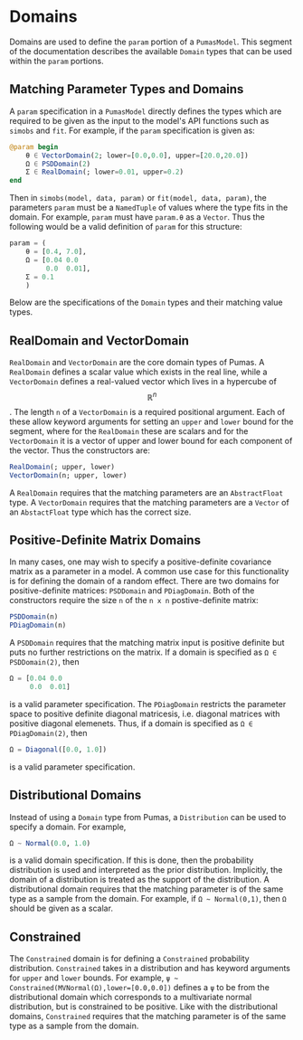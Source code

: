 # Domains

Domains are used to define the `param` portion of a `PumasModel`. This segment
of the documentation describes the available `Domain` types that can be used
within the `param` portions.

## Matching Parameter Types and Domains

A `param` specification in a `PumasModel` directly defines the types which are
required to be given as the input to the model's API functions such as `simobs`
and `fit`. For example, if the `param` specification is given as:

```julia
@param begin
    θ ∈ VectorDomain(2; lower=[0.0,0.0], upper=[20.0,20.0])
    Ω ∈ PSDDomain(2)
    Σ ∈ RealDomain(; lower=0.01, upper=0.2)
end
```

Then in `simobs(model, data, param)` or `fit(model, data, param)`, the parameters
`param` must be a `NamedTuple` of values where the type fits in the domain.
For example, `param` must have `param.θ` as a `Vector`. Thus the following
would be a valid definition of `param` for this structure:

```julia
param = (
    θ = [0.4, 7.0],
    Ω = [0.04 0.0
         0.0  0.01],
    Σ = 0.1
    )
```

Below are the specifications of the `Domain` types and their matching value
types.

## RealDomain and VectorDomain

`RealDomain` and `VectorDomain` are the core domain types of Pumas. A `RealDomain`
defines a scalar value which exists in the real line, while a `VectorDomain`
defines a real-valued vector which lives in a hypercube of $$\mathbb{R}^n$$.
The length `n` of a `VectorDomain` is a required positional argument.
Each of these allow keyword arguments for setting an `upper` and `lower` bound
for the segment, where for the `RealDomain` these are scalars and for the
`VectorDomain` it is a vector of upper and lower bound for each component of
the vector. Thus the constructors are:

```julia
RealDomain(; upper, lower)
VectorDomain(n; upper, lower)
```

A `RealDomain` requires that the matching parameters are an `AbstractFloat` type.
A `VectorDomain` requires that the matching parameters are a `Vector` of an
`AbstactFloat` type which has the correct size.

## Positive-Definite Matrix Domains

In many cases, one may wish to specify a positive-definite covariance matrix
as a parameter in a model. A common use case for this functionality is for
defining the domain of a random effect. There are two domains for
positive-definite matrices: `PSDDomain` and `PDiagDomain`. Both of the
constructors require the size `n` of the `n x n` postive-definite matrix:

```julia
PSDDomain(n)
PDiagDomain(n)
```

A `PSDDomain` requires that the matching matrix input is positive definite but
puts no further restrictions on the matrix. If a domain is specified as
`Ω ∈ PSDDomain(2)`, then

```julia
Ω = [0.04 0.0
     0.0  0.01]
```

is a valid parameter specification. The `PDiagDomain` restricts the parameter
space to positive definite diagonal matricesis, i.e. diagonal matrices with positive
diagonal elemenets. Thus, if a domain is specified as `Ω ∈ PDiagDomain(2)`, then

```julia
Ω = Diagonal([0.0, 1.0])
```

is a valid parameter specification.

## Distributional Domains

Instead of using a `Domain` type from Pumas, a `Distribution` can be used to
specify a domain. For example,

```julia
Ω ~ Normal(0.0, 1.0)
```

is a valid domain specification. If this is done, then the probability
distribution is used and interpreted as the prior distribution. Implicitly,
the domain of a distribution is treated as the support of the distribution.
A distributional domain requires that the matching parameter is of the same
type as a sample from the domain. For example, if `Ω ~ Normal(0,1)`, then `Ω`
should be given as a scalar.

## Constrained

The `Constrained` domain is for defining a `Constrained` probability distribution.
`Constrained` takes in a distribution and has keyword arguments for `upper`
and `lower` bounds. For example, `ψ ~ Constrained(MVNormal(Ω),lower=[0.0,0.0])`
defines a `ψ` to be from the distributional domain which corresponds to a
multivariate normal distribution, but is constrained to be positive. Like
with the distributional domains, `Constrained` requires that the matching
parameter is of the same type as a sample from the domain.
